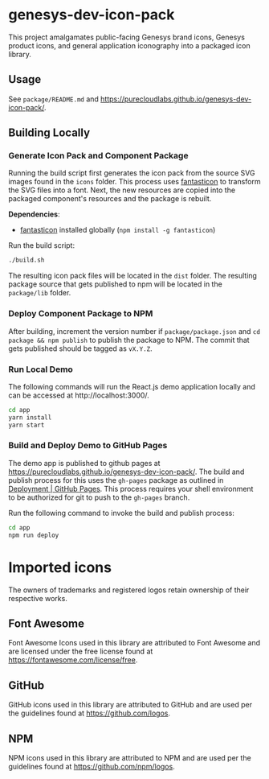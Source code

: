 # genesys-dev-icon-pack

This project amalgamates public-facing Genesys brand icons, Genesys product icons, and general application iconography into a packaged icon library.

## Usage

See `package/README.md` and https://purecloudlabs.github.io/genesys-dev-icon-pack/.

## Building Locally

### Generate Icon Pack and Component Package

Running the build script first generates the icon pack from the source SVG images found in the `icons` folder. This process uses [fantasticon](https://github.com/tancredi/fantasticon) to transform the SVG files into a font. Next, the new resources are copied into the packaged component's resources and the package is rebuilt.

**Dependencies**:

* [fantasticon](https://www.npmjs.com/package/fantasticon) installed globally (`npm install -g fantasticon`)

Run the build script:

```sh
./build.sh
```

The resulting icon pack files will be located in the `dist` folder. The resulting package source that gets published to npm will be located in the `package/lib` folder.

### Deploy Component Package to NPM

After building, increment the version number if `package/package.json` and `cd package && npm publish` to publish the package to NPM. The commit that gets published should be tagged as `vX.Y.Z`.

### Run Local Demo

The following commands will run the React.js demo application locally and can be accessed at http://localhost:3000/.

```sh
cd app
yarn install
yarn start
```

### Build and Deploy Demo to GitHub Pages

The demo app is published to github pages at https://purecloudlabs.github.io/genesys-dev-icon-pack/. The build and publish process for this uses the `gh-pages` package as outlined in [Deployment | GitHub Pages](https://create-react-app.dev/docs/deployment/#github-pages). This process requires your shell environment to be authorized for git to push to the `gh-pages` branch.

Run the following command to invoke the build and publish process:

```sh
cd app
npm run deploy
```

# Imported icons

The owners of trademarks and registered logos retain ownership of their respective works.

## Font Awesome

Font Awesome Icons used in this library are attributed to Font Awesome and are licensed under the free license found at https://fontawesome.com/license/free.

## GitHub

GitHub icons used in this library are attributed to GitHub and are used per the guidelines found at https://github.com/logos.

## NPM

NPM icons used in this library are attributed to NPM and are used per the guidelines found at https://github.com/npm/logos.
